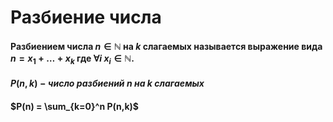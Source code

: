 # Разбиение числа
#### Разбиением числа $n \in \mathbb{N}$ на $k$ слагаемых называется выражение вида $n = x_1 + \ldots + x_k$ где $\forall i \ x_i \in \mathbb{N}.$
#### $P(n,k) - число\ разбиений\ n\ на\ k\ слагаемых$
#### $P(n) = \sum_{k=0}^n P(n,k)$